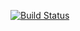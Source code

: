 [![Build Status](https://travis-ci.org/cloudiator/visor-rest-client.svg?branch=master)](https://travis-ci.org/cloudiator/visor-rest-client)
